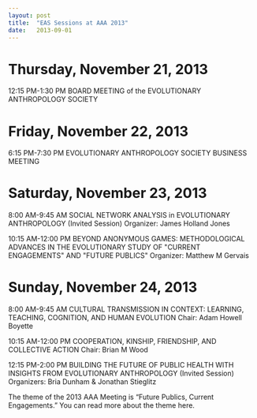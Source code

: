 ```yaml
---
layout: post
title:  "EAS Sessions at AAA 2013"
date:   2013-09-01
---
```

 
# Thursday, November 21, 2013

12:15 PM-1:30 PM  BOARD MEETING of the EVOLUTIONARY ANTHROPOLOGY SOCIETY

# Friday, November 22, 2013

6:15 PM-7:30 PM  EVOLUTIONARY ANTHROPOLOGY SOCIETY BUSINESS MEETING

# Saturday, November 23, 2013

8:00 AM-9:45 AM  SOCIAL NETWORK ANALYSIS in EVOLUTIONARY ANTHROPOLOGY (Invited Session)
Organizer: James Holland Jones

10:15 AM-12:00 PM  BEYOND ANONYMOUS GAMES: METHODOLOGICAL ADVANCES IN THE EVOLUTIONARY STUDY OF "CURRENT ENGAGEMENTS" AND "FUTURE PUBLICS"
Organizer: Matthew M Gervais

# Sunday, November 24, 2013

8:00 AM-9:45 AM  CULTURAL TRANSMISSION IN CONTEXT: LEARNING, TEACHING, COGNITION, AND HUMAN EVOLUTION
Chair: Adam Howell Boyette

10:15 AM-12:00 PM  COOPERATION, KINSHIP, FRIENDSHIP, AND COLLECTIVE ACTION
Chair: Brian M Wood

12:15 PM-2:00 PM  BUILDING THE FUTURE OF PUBLIC HEALTH WITH INSIGHTS FROM EVOLUTIONARY ANTHROPOLOGY (Invited Session)
Organizers: Bria Dunham & Jonathan Stieglitz

The theme of the 2013 AAA Meeting is “Future Publics, Current Engagements.” You can read more about the theme here.
